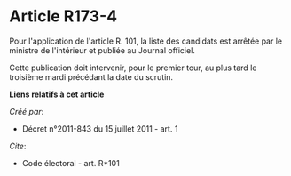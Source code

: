 # Article R173-4

Pour l'application de l'article R. 101, la liste des candidats est arrêtée par le ministre de l'intérieur et publiée au
Journal officiel. 

Cette publication doit intervenir, pour le premier tour, au plus tard le troisième mardi précédant la date du scrutin.

**Liens relatifs à cet article**

_Créé par_:

  - Décret n°2011-843 du 15 juillet 2011 - art. 1

_Cite_:

  - Code électoral - art. R*101

